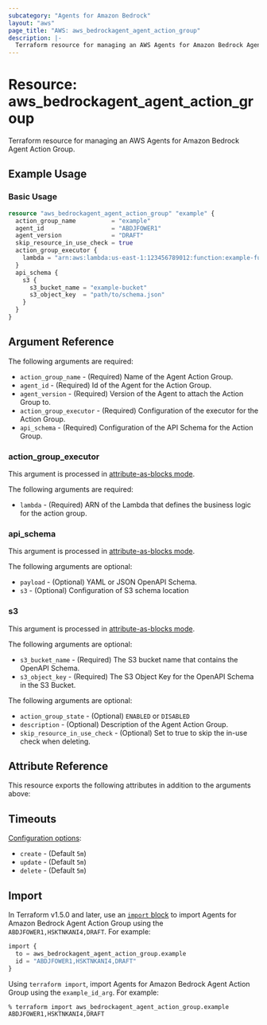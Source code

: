 ```yaml
---
subcategory: "Agents for Amazon Bedrock"
layout: "aws"
page_title: "AWS: aws_bedrockagent_agent_action_group"
description: |-
  Terraform resource for managing an AWS Agents for Amazon Bedrock Agent Action Group.
---
```

# Resource: aws_bedrockagent_agent_action_group

Terraform resource for managing an AWS Agents for Amazon Bedrock Agent Action Group.

## Example Usage

### Basic Usage

```terraform
resource "aws_bedrockagent_agent_action_group" "example" {
  action_group_name          = "example"
  agent_id                   = "ABDJFOWER1"
  agent_version              = "DRAFT"
  skip_resource_in_use_check = true
  action_group_executor {
    lambda = "arn:aws:lambda:us-east-1:123456789012:function:example-function"
  }
  api_schema {
    s3 {
      s3_bucket_name = "example-bucket"
      s3_object_key  = "path/to/schema.json"
    }
  }
}

```

## Argument Reference

The following arguments are required:

* `action_group_name` - (Required) Name of the Agent Action Group.
* `agent_id` - (Required) Id of the Agent for the Action Group.
* `agent_version` - (Required) Version of the Agent to attach the Action Group to.
* `action_group_executor` - (Required) Configuration of the executor for the Action Group.
* `api_schema` - (Required) Configuration of the API Schema for the Action Group.

### action_group_executor

This argument is processed in [attribute-as-blocks mode](https://www.terraform.io/docs/configuration/attr-as-blocks.html).

The following arguments are required:

* `lambda` - (Required) ARN of the Lambda that defines the business logic for the action group.

### api_schema

This argument is processed in [attribute-as-blocks mode](https://www.terraform.io/docs/configuration/attr-as-blocks.html).

The following arguments are optional:

* `payload` - (Optional) YAML or JSON OpenAPI Schema.
* `s3` - (Optional) Configuration of S3 schema location

### s3

This argument is processed in [attribute-as-blocks mode](https://www.terraform.io/docs/configuration/attr-as-blocks.html).

The following arguments are optional:

* `s3_bucket_name` - (Required) The S3 bucket name that contains the OpenAPI Schema.
* `s3_object_key` - (Required) The S3 Object Key for the OpenAPI Schema in the S3 Bucket.

The following arguments are optional:

* `action_group_state` - (Optional) `ENABLED` or `DISABLED`
* `description` - (Optional) Description of the Agent Action Group.
* `skip_resource_in_use_check` - (Optional) Set to true to skip the in-use check when deleting.

## Attribute Reference

This resource exports the following attributes in addition to the arguments above:

## Timeouts

[Configuration options](https://developer.hashicorp.com/terraform/language/resources/syntax#operation-timeouts):

* `create` - (Default `5m`)
* `update` - (Default `5m`)
* `delete` - (Default `5m`)

## Import

In Terraform v1.5.0 and later, use an [`import` block](https://developer.hashicorp.com/terraform/language/import) to import Agents for Amazon Bedrock Agent Action Group using the `ABDJFOWER1,HSKTNKANI4,DRAFT`. For example:

```terraform
import {
  to = aws_bedrockagent_agent_action_group.example
  id = "ABDJFOWER1,HSKTNKANI4,DRAFT"
}
```

Using `terraform import`, import Agents for Amazon Bedrock Agent Action Group using the `example_id_arg`. For example:

```console
% terraform import aws_bedrockagent_agent_action_group.example ABDJFOWER1,HSKTNKANI4,DRAFT
```
